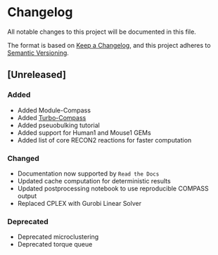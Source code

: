# Changelog

All notable changes to this project will be documented in this file.

The format is based on [Keep a Changelog][],
and this project adheres to [Semantic Versioning][].

[keep a changelog]: https://keepachangelog.com/en/1.0.0/
[semantic versioning]: https://semver.org/spec/v2.0.0.html

## [Unreleased]

### Added

- Added Module-Compass
- Added [Turbo-Compass](https://compass-sc.readthedocs.io/en/latest/turbo_compass.html)
- Added pseuobulking tutorial
- Added support for Human1 and Mouse1 GEMs
- Added list of core RECON2 reactions for faster computation

### Changed
- Documentation now supported by `Read the Docs`
- Updated cache computation for deterministic results
- Updated postprocessing notebook to use reproducible COMPASS output
- Replaced CPLEX with Gurobi Linear Solver

### Deprecated
- Deprecated microclustering
- Deprecated torque queue